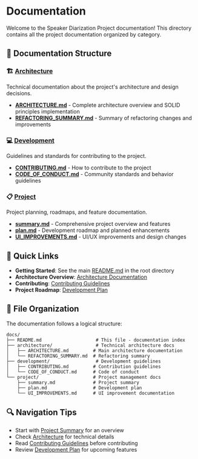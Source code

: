 # Documentation

Welcome to the Speaker Diarization Project documentation! This directory contains all the project documentation organized by category.

## 📖 Documentation Structure

### 🏗️ [Architecture](./architecture/)

Technical documentation about the project's architecture and design decisions.

- **[ARCHITECTURE.md](./architecture/ARCHITECTURE.md)** - Complete architecture overview and SOLID principles implementation
- **[REFACTORING_SUMMARY.md](./architecture/REFACTORING_SUMMARY.md)** - Summary of refactoring changes and improvements

### 💻 [Development](./development/)

Guidelines and standards for contributing to the project.

- **[CONTRIBUTING.md](./development/CONTRIBUTING.md)** - How to contribute to the project
- **[CODE_OF_CONDUCT.md](./development/CODE_OF_CONDUCT.md)** - Community standards and behavior guidelines

### 📋 [Project](./project/)

Project planning, roadmaps, and feature documentation.

- **[summary.md](./project/summary.md)** - Comprehensive project overview and features
- **[plan.md](./project/plan.md)** - Development roadmap and planned enhancements
- **[UI_IMPROVEMENTS.md](./project/UI_IMPROVEMENTS.md)** - UI/UX improvements and design changes

## 🚀 Quick Links

- **Getting Started**: See the main [README.md](../README.md) in the root directory
- **Architecture Overview**: [Architecture Documentation](./architecture/ARCHITECTURE.md)
- **Contributing**: [Contributing Guidelines](./development/CONTRIBUTING.md)
- **Project Roadmap**: [Development Plan](./project/plan.md)

## 📁 File Organization

The documentation follows a logical structure:

```
docs/
├── README.md                    # This file - documentation index
├── architecture/                # Technical architecture docs
│   ├── ARCHITECTURE.md         # Main architecture documentation
│   └── REFACTORING_SUMMARY.md  # Refactoring summary
├── development/                 # Development guidelines
│   ├── CONTRIBUTING.md         # Contribution guidelines
│   └── CODE_OF_CONDUCT.md      # Code of conduct
└── project/                    # Project management docs
    ├── summary.md              # Project summary
    ├── plan.md                 # Development plan
    └── UI_IMPROVEMENTS.md      # UI improvement documentation
```

## 🔍 Navigation Tips

- Start with [Project Summary](./project/summary.md) for an overview
- Check [Architecture](./architecture/ARCHITECTURE.md) for technical details
- Read [Contributing Guidelines](./development/CONTRIBUTING.md) before contributing
- Review [Development Plan](./project/plan.md) for upcoming features
